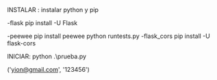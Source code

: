 INSTALAR :
instalar python y pip

-flask
pip install -U Flask

-peewee
pip install peewee
python runtests.py
-flask_cors
pip install -U flask-cors

INICIAR:
python .\prueba.py

('yion@gmail.com', '123456')
